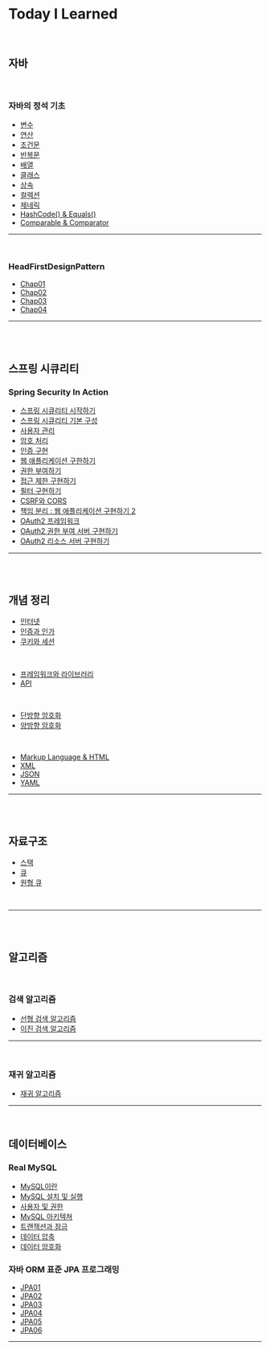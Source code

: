 # Today I Learned 


<br>

## 자바

<br>

### 자바의 정석 기초


- [변수](https://github.com/092600/TIL/blob/master/%EC%9E%90%EB%B0%94/%EC%9E%90%EB%B0%94%EC%9D%98%20%EC%A0%95%EC%84%9D%20%EA%B8%B0%EC%B4%88/%EB%B3%80%EC%88%98/%EB%B3%80%EC%88%98.md)
- [연산](https://github.com/092600/TIL/blob/master/%EC%9E%90%EB%B0%94/%EC%9E%90%EB%B0%94%EC%9D%98%20%EC%A0%95%EC%84%9D%20%EA%B8%B0%EC%B4%88/%EC%97%B0%EC%82%B0/%EC%97%B0%EC%82%B0.md)
- [조건문](https://github.com/092600/TIL/blob/master/%EC%9E%90%EB%B0%94/%EC%9E%90%EB%B0%94%EC%9D%98%20%EC%A0%95%EC%84%9D%20%EA%B8%B0%EC%B4%88/%EC%A1%B0%EA%B1%B4%EB%AC%B8/%EC%A1%B0%EA%B1%B4%EB%AC%B8.md)
- [반복문](https://github.com/092600/TIL/blob/master/%EC%9E%90%EB%B0%94/%EC%9E%90%EB%B0%94%EC%9D%98%20%EC%A0%95%EC%84%9D%20%EA%B8%B0%EC%B4%88/%EB%B0%98%EB%B3%B5%EB%AC%B8/%EB%B0%98%EB%B3%B5%EB%AC%B8.md)
- [배열](https://github.com/092600/TIL/blob/master/%EC%9E%90%EB%B0%94/%EC%9E%90%EB%B0%94%EC%9D%98%20%EC%A0%95%EC%84%9D%20%EA%B8%B0%EC%B4%88/%EB%B0%B0%EC%97%B4/%EB%B0%B0%EC%97%B4.md)
- [클래스](https://github.com/092600/TIL/blob/master/%EC%9E%90%EB%B0%94/%EC%9E%90%EB%B0%94%EC%9D%98%20%EC%A0%95%EC%84%9D%20%EA%B8%B0%EC%B4%88/%ED%81%B4%EB%9E%98%EC%8A%A4/%ED%81%B4%EB%9E%98%EC%8A%A4.md)
- [상속](https://github.com/092600/TIL/blob/master/%EC%9E%90%EB%B0%94/%EC%9E%90%EB%B0%94%EC%9D%98%20%EC%A0%95%EC%84%9D%20%EA%B8%B0%EC%B4%88/%EC%83%81%EC%86%8D/%EC%83%81%EC%86%8D.md)
- [컬렉션](https://github.com/092600/TIL/blob/master/%EC%9E%90%EB%B0%94/%EC%9E%90%EB%B0%94%EC%9D%98%20%EC%A0%95%EC%84%9D%20%EA%B8%B0%EC%B4%88/%EC%BB%AC%EB%A0%89%EC%85%98/%EC%BB%AC%EB%A0%89%EC%85%98.md)
- [제네릭](https://github.com/092600/TIL/tree/master/%EC%9E%90%EB%B0%94/%EC%9E%90%EB%B0%94%EC%9D%98%20%EC%A0%95%EC%84%9D%20%EA%B8%B0%EC%B4%88/%EC%A0%9C%EB%84%A4%EB%A6%AD/%EC%A0%9C%EB%84%A4%EB%A6%AD.md)
- [HashCode() & Equals()](https://github.com/092600/TIL/blob/master/%EC%9E%90%EB%B0%94/%EC%9E%90%EB%B0%94%EC%9D%98%20%EC%A0%95%EC%84%9D%20%EA%B8%B0%EC%B4%88/hashCode%EC%99%80%20equals/hashCode%EC%99%80%20equals.md)
- [Comparable & Comparator](https://github.com/092600/TIL/blob/master/%EC%9E%90%EB%B0%94/%EC%9E%90%EB%B0%94%EC%9D%98%20%EC%A0%95%EC%84%9D%20%EA%B8%B0%EC%B4%88/Comparable%EA%B3%BC%20Comparator/Comparable%EA%B3%BC%20Comparator.md)

---

<br>

### HeadFirstDesignPattern

- [Chap01](https://github.com/092600/TIL/blob/master/%EC%9E%90%EB%B0%94/HadFirstDesignPattern/chap01.md)
- [Chap02](https://github.com/092600/TIL/blob/master/%EC%9E%90%EB%B0%94/HadFirstDesignPattern/chap02.md)
- [Chap03](https://github.com/092600/TIL/blob/master/%EC%9E%90%EB%B0%94/HadFirstDesignPattern/chap03.md)
- [Chap04](https://github.com/092600/TIL/blob/master/%EC%9E%90%EB%B0%94/HadFirstDesignPattern/chap04/chap04.md)

--- 

<br>
<br>

## 스프링 시큐리티
### Spring Security In Action
- [스프링 시큐리티 시작하기](https://github.com/092600/TIL/blob/master/%EC%8A%A4%ED%94%84%EB%A7%81%20%EC%8B%9C%ED%81%90%EB%A6%AC%ED%8B%B0/chap_1/chap_1.md)
- [스프링 시큐리티 기본 구성](https://github.com/092600/TIL/blob/master/%EC%8A%A4%ED%94%84%EB%A7%81%20%EC%8B%9C%ED%81%90%EB%A6%AC%ED%8B%B0/chap_2/chap_2.md)
- [사용자 관리](https://github.com/092600/TIL/blob/master/%EC%8A%A4%ED%94%84%EB%A7%81%20%EC%8B%9C%ED%81%90%EB%A6%AC%ED%8B%B0/chap_3/chap_3.md)
- [암호 처리](https://github.com/092600/TIL/blob/master/%EC%8A%A4%ED%94%84%EB%A7%81%20%EC%8B%9C%ED%81%90%EB%A6%AC%ED%8B%B0/chap_4/chap_4.md)
- [인증 구현](https://github.com/092600/TIL/blob/master/%EC%8A%A4%ED%94%84%EB%A7%81%20%EC%8B%9C%ED%81%90%EB%A6%AC%ED%8B%B0/chap_5/chap_5.md)
- [웹 애플리케이션 구한하기](https://github.com/092600/TIL/blob/master/%EC%8A%A4%ED%94%84%EB%A7%81%20%EC%8B%9C%ED%81%90%EB%A6%AC%ED%8B%B0/chap_6/chap_6.md)
- [권한 부여하기](https://github.com/092600/TIL/blob/master/%EC%8A%A4%ED%94%84%EB%A7%81%20%EC%8B%9C%ED%81%90%EB%A6%AC%ED%8B%B0/chap_7/chap_7.md)
- [접근 제한 구현하기](https://github.com/092600/TIL/blob/master/%EC%8A%A4%ED%94%84%EB%A7%81%20%EC%8B%9C%ED%81%90%EB%A6%AC%ED%8B%B0/chap_8/chap_8.md)
- [필터 구현하기](https://github.com/092600/TIL/blob/master/%EC%8A%A4%ED%94%84%EB%A7%81%20%EC%8B%9C%ED%81%90%EB%A6%AC%ED%8B%B0/chap_9/chap_9.md)
- [CSRF와 CORS](https://github.com/092600/TIL/blob/master/%EC%8A%A4%ED%94%84%EB%A7%81%20%EC%8B%9C%ED%81%90%EB%A6%AC%ED%8B%B0/chap_10/chap_10.md)
- [책임 분리 : 웹 애플리케이션 구현하기 2](https://github.com/092600/TIL/blob/master/%EC%8A%A4%ED%94%84%EB%A7%81%20%EC%8B%9C%ED%81%90%EB%A6%AC%ED%8B%B0/chap_11/chap_11.md)
- [OAuth2 프레임워크](https://github.com/092600/TIL/blob/master/%EC%8A%A4%ED%94%84%EB%A7%81%20%EC%8B%9C%ED%81%90%EB%A6%AC%ED%8B%B0/chap_12/chap_12.md)
- [OAuth2 권한 부여 서버 구현하기](https://github.com/092600/TIL/blob/master/%EC%8A%A4%ED%94%84%EB%A7%81%20%EC%8B%9C%ED%81%90%EB%A6%AC%ED%8B%B0/chap_13/chap_13.md)
- [OAuth2 리소스 서버 구현하기](https://github.com/092600/TIL/blob/master/%EC%8A%A4%ED%94%84%EB%A7%81%20%EC%8B%9C%ED%81%90%EB%A6%AC%ED%8B%B0/chap_14/chap_14.md)
---

<br>
<br>

## 개념 정리
- [인터넷](https://github.com/092600/TIL/blob/master/%EA%B0%9C%EB%85%90%EC%A0%95%EB%A6%AC/인터넷/%EC%9D%B8%ED%84%B0%EB%84%B7.md)
- [인증과 인가](https://github.com/092600/TIL/blob/master/%EA%B0%9C%EB%85%90%EC%A0%95%EB%A6%AC/인증과%20인가/%EC%9D%B8%EC%A6%9D%EA%B3%BC%20%EC%9D%B8%EA%B0%80.md)
- [쿠키와 세션](https://github.com/092600/TIL/blob/master/%EA%B0%9C%EB%85%90%EC%A0%95%EB%A6%AC/%EC%BF%A0%ED%82%A4%EC%99%80%20%EC%84%B8%EC%85%98%20with%20HttpSession/Cookie%20and%20Session%20with%20HttpSession.md)

<br>

- [프레임워크와 라이브러리](https://github.com/092600/TIL/tree/master/%EA%B0%9C%EB%85%90%EC%A0%95%EB%A6%AC/%ED%94%84%EB%A0%88%EC%9E%84%EC%9B%8C%ED%81%AC%EC%99%80%20%EB%9D%BC%EC%9D%B4%EB%B8%8C%EB%9F%AC%EB%A6%AC/%ED%94%84%EB%A0%88%EC%9E%84%EC%9B%8C%ED%81%AC%EC%99%80%20%EB%9D%BC%EC%9D%B4%EB%B8%8C%EB%9F%AC%EB%A6%AC.md)
- [API](https://github.com/092600/TIL/tree/master/%EA%B0%9C%EB%85%90%EC%A0%95%EB%A6%AC/API/API.md)

<br>

- [단방향 암호화](https://github.com/092600/TIL/blob/master/%EA%B0%9C%EB%85%90%EC%A0%95%EB%A6%AC/%EB%8B%A8%EB%B0%A9%ED%96%A5%20%EC%95%94%ED%98%B8%ED%99%94/%EB%8B%A8%EB%B0%A9%ED%96%A5%20%EC%95%94%ED%98%B8%ED%99%94.md)
- [양방향 암호화](https://github.com/092600/TIL/tree/master/%EA%B0%9C%EB%85%90%EC%A0%95%EB%A6%AC/%EC%96%91%EB%B0%A9%ED%96%A5%20%EC%95%94%ED%98%B8%ED%99%94/%EC%96%91%EB%B0%A9%ED%96%A5%20%EC%95%94%ED%98%B8%ED%99%94.md)

<br>

- [Markup Language & HTML](https://github.com/092600/TIL/blob/master/%EA%B0%9C%EB%85%90%EC%A0%95%EB%A6%AC/Markup%20Language/Markup%20Language.md)
- [XML](https://github.com/092600/TIL/blob/master/%EA%B0%9C%EB%85%90%EC%A0%95%EB%A6%AC/XML/XML.md)
- [JSON](https://github.com/092600/TIL/tree/master/%EA%B0%9C%EB%85%90%EC%A0%95%EB%A6%AC/JSON/JSON.md)
- [YAML](https://github.com/092600/TIL/blob/master/%EA%B0%9C%EB%85%90%EC%A0%95%EB%A6%AC/YAML/YAML.md)


---

<br>
<br>

## 자료구조

- [스택](https://github.com/092600/TIL/blob/master/%EC%9E%90%EB%A3%8C%EA%B5%AC%EC%A1%B0/%EC%8A%A4%ED%83%9D/%EC%8A%A4%ED%83%9D.md)
- [큐](https://github.com/092600/TIL/blob/master/%EC%9E%90%EB%A3%8C%EA%B5%AC%EC%A1%B0/%ED%81%90/%ED%81%90.md)
- [원형 큐](https://github.com/092600/TIL/blob/master/%EC%9E%90%EB%A3%8C%EA%B5%AC%EC%A1%B0/%EC%9B%90%ED%98%95%ED%81%90/%EC%9B%90%ED%98%95%ED%81%90.md)

<br>

---

<br>
<br>

## 알고리즘

<br>

### 검색 알고리즘

- [선형 검색 알고리즘](https://github.com/092600/TIL/blob/master/%EC%95%8C%EA%B3%A0%EB%A6%AC%EC%A6%98/%EA%B2%80%EC%83%89%20%EC%95%8C%EA%B3%A0%EB%A6%AC%EC%A6%98/%EC%84%A0%ED%98%95%20%EA%B2%80%EC%83%89%20%EC%95%8C%EA%B3%A0%EB%A6%AC%EC%A6%98.md)
- [이진 검색 알고리즘](https://github.com/092600/TIL/blob/master/%EC%95%8C%EA%B3%A0%EB%A6%AC%EC%A6%98/%EA%B2%80%EC%83%89%20%EC%95%8C%EA%B3%A0%EB%A6%AC%EC%A6%98/%EC%9D%B4%EC%A7%84%20%EA%B2%80%EC%83%89%20%EC%95%8C%EA%B3%A0%EB%A6%AC%EC%A6%98.md)

---
<br>


### 재귀 알고리즘
- [재귀 알고리즘](https://github.com/092600/TIL/blob/master/%EC%95%8C%EA%B3%A0%EB%A6%AC%EC%A6%98/%EC%9E%AC%EA%B7%80%20%EC%95%8C%EA%B3%A0%EB%A6%AC%EC%A6%98/%EC%9E%AC%EA%B7%80%20%EC%95%8C%EA%B3%A0%EB%A6%AC%EC%A6%98.md)

---

<br>

## 데이터베이스
### Real MySQL 
- [MySQL이란](https://github.com/092600/TIL/blob/master/%EB%8D%B0%EC%9D%B4%ED%84%B0%EB%B2%A0%EC%9D%B4%EC%8A%A4/RealMySQL/Chap1/Chap1.md)
- [MySQL 설치 및 실행](https://github.com/092600/TIL/blob/master/%EB%8D%B0%EC%9D%B4%ED%84%B0%EB%B2%A0%EC%9D%B4%EC%8A%A4/RealMySQL/Chap2/Chap2.md)
- [사용자 및 권한](https://github.com/092600/TIL/blob/master/%EB%8D%B0%EC%9D%B4%ED%84%B0%EB%B2%A0%EC%9D%B4%EC%8A%A4/RealMySQL/Chap3/Chap3.md)
- [MySQL 아키텍쳐](https://github.com/092600/TIL/blob/master/%EB%8D%B0%EC%9D%B4%ED%84%B0%EB%B2%A0%EC%9D%B4%EC%8A%A4/RealMySQL/Chap4/Chap4.md)
- [트랜잭션과 잠금](https://github.com/092600/TIL/blob/master/%EB%8D%B0%EC%9D%B4%ED%84%B0%EB%B2%A0%EC%9D%B4%EC%8A%A4/RealMySQL/Chap5/Chap5.md)
- [데이터 압축](https://github.com/092600/TIL/blob/master/%EB%8D%B0%EC%9D%B4%ED%84%B0%EB%B2%A0%EC%9D%B4%EC%8A%A4/RealMySQL/Chap6/Chap6.md)
- [데이터 암호화](https://github.com/092600/TIL/blob/master/%EB%8D%B0%EC%9D%B4%ED%84%B0%EB%B2%A0%EC%9D%B4%EC%8A%A4/RealMySQL/Chap7/Chap7.md)

### 자바 ORM 표준 JPA 프로그래밍
- [JPA01](https://github.com/092600/TIL/blob/master/JPA/JPA01.md)
- [JPA02](https://github.com/092600/TIL/blob/master/JPA/JPA02.md)
- [JPA03](https://github.com/092600/TIL/blob/master/JPA/JPA03.md)
- [JPA04](https://github.com/092600/TIL/blob/master/JPA/JPA04.md)
- [JPA05](https://github.com/092600/TIL/blob/master/JPA/JPA05.md)
- [JPA06](https://github.com/092600/TIL/blob/master/JPA/JPA06.md)
---
